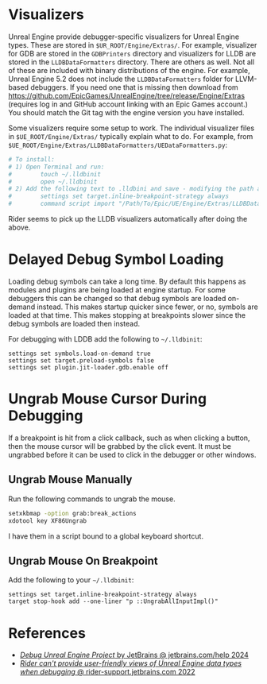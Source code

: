 # Visualizers

Unreal Engine provide debugger-specific visualizers for Unreal Engine types.
These are stored in `$UR_ROOT/Engine/Extras/`.
For example, visualizer for GDB are stored in the `GDBPrinters` directory and visualizers for LLDB are stored in the `LLDBDataFormatters` directory.
There are others as well.
Not all of these are included with binary distributions of the engine.
For example, Unreal Engine 5.2 does not include the `LLDBDataFormatters` folder for LLVM-based debuggers.
If you need one that is missing then download from https://github.com/EpicGames/UnrealEngine/tree/release/Engine/Extras (requires log in and GitHub account linking with an Epic Games account.)
You should match the Git tag with the engine version you have installed.

Some visualizers require some setup to work.
The individual visualizer files in `$UE_ROOT/Engine/Extras/` typically explain what to do.
For example, from `$UE_ROOT/Engine/Extras/LLDBDataFormatters/UEDataFormatters.py`:
```python
# To install:
# 1) Open Terminal and run:
#        touch ~/.lldbinit
#        open ~/.lldbinit
# 2) Add the following text to .lldbini and save - modifying the path as appropriate:
#        settings set target.inline-breakpoint-strategy always
#        command script import "/Path/To/Epic/UE/Engine/Extras/LLDBDataFormatters/UEDataFormatters.py"
```

Rider seems to pick up the LLDB visualizers automatically after doing the above.


# Delayed Debug Symbol Loading

Loading debug symbols can take a long time.
By default this happens as modules and plugins are being loaded at engine startup.
For some debuggers this can be changed so that debug symbols are loaded on-demand instead.
This makes startup quicker since fewer, or no, symbols are loaded at that time.
This makes stopping at breakpoints slower since the debug symbols are loaded then instead.


For debugging with LDDB add the following to `~/.lldbinit`:
```
settings set symbols.load-on-demand true
settings set target.preload-symbols false
settings set plugin.jit-loader.gdb.enable off
```


# Ungrab Mouse Cursor During Debugging

If a breakpoint is hit from a click callback, such as when clicking a button, then the mouse cursor will be grabbed by the click event.
It must be ungrabbed before it can be used to click in the debugger or other windows.


## Ungrab Mouse Manually

Run the following commands to ungrab the mouse.
```bash
setxkbmap -option grab:break_actions
xdotool key XF86Ungrab
```

I have them in a script bound to a global keyboard shortcut.


## Ungrab Mouse On Breakpoint

Add the following to your `~/.lldbinit`:
```
settings set target.inline-breakpoint-strategy always
target stop-hook add --one-liner "p ::UngrabAllInputImpl()"
```


# References

- [_Debug Unreal Engine Project_ by JetBrains @ jetbrains.com/help 2024](https://www.jetbrains.com/help/rider/Unreal_Engine__Debugger.html)
- [_Rider can't provide user-friendly views of Unreal Engine data types when debugging_ @ rider-support.jetbrains.com 2022](https://rider-support.jetbrains.com/hc/en-us/community/posts/4417460499474-Rider-can-t-provide-user-friendly-views-of-Unreal-Engine-data-types-when-debugging)
